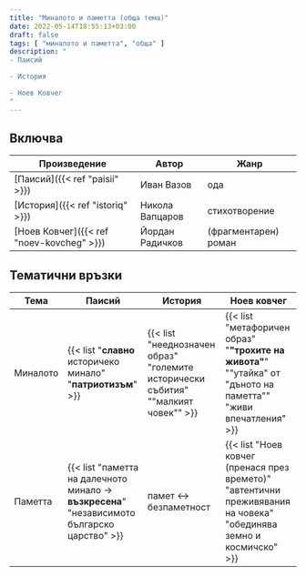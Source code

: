```yaml
---
title: "Миналото и паметта (обща тема)"
date: 2022-05-14T18:55:13+03:00
draft: false
tags: [ "миналото и паметта", "обща" ]
description: "
- Паисий

- История

- Ноев Ковчег
"
---
```


## Включва

| Произведение | Автор | Жанр |
|--------------|-------|------|
| [Паисий]({{< ref "paisii" >}}) | Иван Вазов | ода |
| [История]({{< ref "istoriq" >}}) | Никола Вапцаров | стихотворение |
| [Ноев Ковчег]({{< ref "noev-kovcheg" >}}) | Йордан Радичков | (фрагментарен) роман |


## Тематични връзки

| Тема | Паисий | История | Ноев ковчег |
|------|--------|---------|-------------|
| Миналото | {{< list "**славно** историчеко минало" "**патриотизъм**" >}} | {{< list "нееднозначен образ" "големите исторически събития" "\"малкият човек\"" >}} | {{< list "метафоричен образ" "**\"трохите на живота\"**" "\"утайка\" от \"дъното на паметта\"" "живи впечатления" >}} |x
| Паметта | {{< list "паметта на далечното минало -> **възкресена**" "независимото българско царство" >}} | памет <-> безпаметност | {{< list "Ноев ковчег (пренася през времето)" "автентични преживявания на човека" "обединява земно и космичско" >}} |
